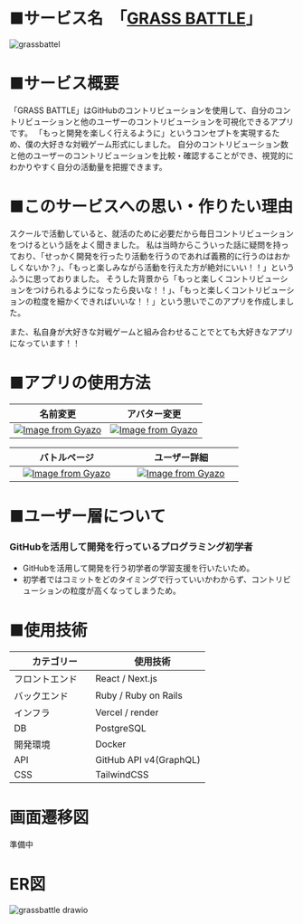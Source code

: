 # ■サービス名　「[GRASS BATTLE](https://www.grassbattle.com)」
![grassbattel](https://github.com/user-attachments/assets/e8562f5c-76ea-45d0-a9cd-d85f5dcbd35d)

# ■サービス概要
「GRASS BATTLE」はGitHubのコントリビューションを使用して、自分のコントリビューションと他のユーザーのコントリビューションを可視化できるアプリです。
「もっと開発を楽しく行えるように」というコンセプトを実現するため、僕の大好きな対戦ゲーム形式にしました。
自分のコントリビューション数と他のユーザーのコントリビューションを比較・確認することができ、視覚的にわかりやすく自分の活動量を把握できます。

# ■このサービスへの思い・作りたい理由
スクールで活動していると、就活のために必要だから毎日コントリビューションをつけるという話をよく聞きました。
私は当時からこういった話に疑問を持っており、「せっかく開発を行ったり活動を行うのであれば義務的に行うのはおかしくないか？」、「もっと楽しみながら活動を行えた方が絶対にいい！！」というふうに思っておりました。
そうした背景から「もっと楽しくコントリビューションをつけられるようになったら良いな！！」、「もっと楽しくコントリビューションの粒度を細かくできればいいな！！」という思いでこのアプリを作成しました。

また、私自身が大好きな対戦ゲームと組み合わせることでとても大好きなアプリになっています！！

# ■アプリの使用方法
|名前変更|アバター変更|
|---|---|
| [![Image from Gyazo](https://i.gyazo.com/9102513d5fe48c6b081030c8615f178c.gif)](https://gyazo.com/9102513d5fe48c6b081030c8615f178c) | [![Image from Gyazo](https://i.gyazo.com/2bec4f0d1ca5e26ae87839b3cc5450b4.gif)](https://gyazo.com/2bec4f0d1ca5e26ae87839b3cc5450b4) |

|バトルページ|ユーザー詳細|
|---|---|
|　[![Image from Gyazo](https://i.gyazo.com/d28928afabb37e17a905902f4c993a39.gif)](https://gyazo.com/d28928afabb37e17a905902f4c993a39)　|　[![Image from Gyazo](https://i.gyazo.com/f892ce8d0782ea82e7e60c7383125b06.gif)](https://gyazo.com/f892ce8d0782ea82e7e60c7383125b06)　|

# ■ユーザー層について
### GitHubを活用して開発を行っているプログラミング初学者
- GitHubを活用して開発を行う初学者の学習支援を行いたいため。
- 初学者ではコミットをどのタイミングで行っていいかわからず、コントリビューションの粒度が高くなってしまうため。

# ■使用技術
|　カテゴリー　|　使用技術　|
| --- | --- |
| フロントエンド　| React / Next.js |
| バックエンド | Ruby / Ruby on Rails |
| インフラ　| Vercel / render　　|
| DB | PostgreSQL |
| 開発環境 | Docker |
| API | GitHub API v4(GraphQL) |
| CSS | TailwindCSS |

# 画面遷移図
準備中
# ER図
![grassbattle drawio](https://github.com/user-attachments/assets/88587936-66a5-4bc2-a2e3-fd4fa60d0aa4)


